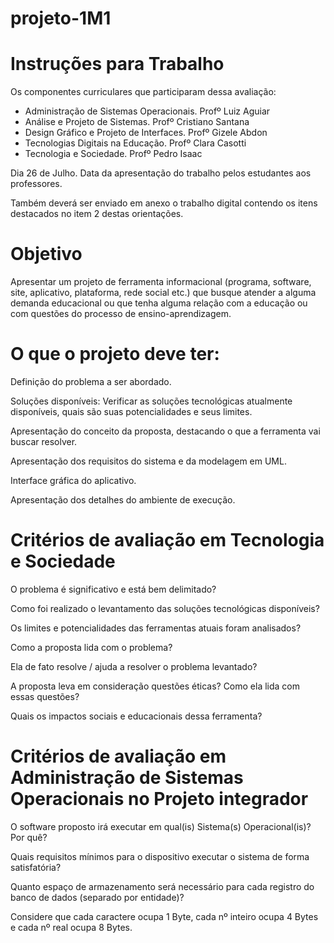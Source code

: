 # projeto-1M1
# Instruções para Trabalho

Os componentes curriculares que participaram dessa avaliação:


* Administração de Sistemas Operacionais. Profº Luiz Aguiar
* Análise e Projeto de Sistemas. Profº Cristiano Santana
* Design Gráfico e Projeto de Interfaces. Profº Gizele Abdon
* Tecnologias Digitais na Educação. Profº Clara Casotti
* Tecnologia e Sociedade. Profº Pedro Isaac

Dia 26 de Julho. Data da apresentação do trabalho pelos estudantes aos professores.

Também deverá ser enviado em anexo o trabalho digital contendo os itens destacados no item 2 destas orientações.


# Objetivo

Apresentar um projeto de ferramenta informacional (programa, software, site, aplicativo, plataforma, rede social etc.) que busque atender a alguma demanda educacional ou que tenha alguma relação com a educação ou com questões do processo de ensino-aprendizagem.

# O que o projeto deve ter:

Definição do problema a ser abordado.

Soluções disponíveis: Verificar as soluções tecnológicas atualmente disponíveis, quais são suas potencialidades e seus limites.

Apresentação do conceito da proposta, destacando o que a ferramenta vai buscar resolver.

Apresentação dos requisitos do sistema e da modelagem em UML.

Interface gráfica do aplicativo.

Apresentação dos detalhes do ambiente de execução.


# Critérios de avaliação em Tecnologia e Sociedade

O problema é significativo e está bem delimitado?

Como foi realizado o levantamento das soluções tecnológicas disponíveis?

Os limites e potencialidades das ferramentas atuais foram analisados?

Como a proposta lida com o problema?

Ela de fato resolve / ajuda a resolver o problema levantado?

A proposta leva em consideração questões éticas? Como ela lida com essas questões?

Quais os impactos sociais e educacionais dessa ferramenta?


# Critérios de avaliação em Administração de Sistemas Operacionais no Projeto integrador

O software proposto irá executar em qual(is) Sistema(s) Operacional(is)? Por quê?

Quais requisitos mínimos para o dispositivo executar o sistema de forma satisfatória?

Quanto espaço de armazenamento será necessário para cada registro do banco de dados (separado por entidade)?

Considere que cada caractere ocupa 1 Byte, cada nº inteiro ocupa 4 Bytes e cada nº real ocupa 8 Bytes.


